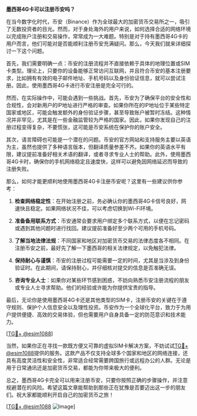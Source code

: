 **墨西哥4G卡可以注册币安吗？**

在当今数字化时代，币安（Binance）作为全球最大的加密货币交易所之一，吸引了无数投资者的目光。然而，对于身处海外的用户来说，如何选择合适的网络环境以完成账户注册和交易操作，常常成为一大难题。特别是对于持有墨西哥4G卡的用户而言，他们可能对是否能顺利注册币安充满疑问。那么，今天我们就来详细探讨一下这个问题。

首先，我们需要明确一点：币安的注册流程并不直接依赖于具体的地理位置或SIM卡类型。理论上，只要你的设备能够正常访问互联网，并且符合币安的基本注册要求，比如拥有有效的电子邮件地址、手机号码以及身份验证信息，就可以尝试注册。因此，使用墨西哥4G卡进行币安注册是完全可行的。

然而，在实际操作中，可能会遇到一些挑战。首先，币安为了确保平台的安全性和合规性，会对新用户的IP地址进行严格的审查。如果你所在的IP地址位于某些特定国家或地区，可能会触发额外的身份验证步骤，甚至导致账户被暂时冻结。这种情况并非罕见，尤其是在一些金融监管较为严格的国家。因此，如果你发现自己的注册过程变得复杂，不要慌张，这可能是币安系统在保护你的账户安全。

其次，语言障碍也可能是一个潜在的问题。币安的官方网站和支持服务主要以英语为主，虽然也提供了多种语言版本，但翻译质量参差不齐。如果你的英语水平有限，建议提前准备好相关术语的翻译，或者寻求专业人士的帮助。此外，使用墨西哥4G卡时，确保你的手机网络稳定且速度快，这样可以避免因网络延迟而导致的注册失败。

那么，如何才能更顺利地使用墨西哥4G卡注册币安呢？这里有一些建议供你参考：

1. **检查网络稳定性**：在开始注册之前，务必确认你的墨西哥4G卡信号良好，网速快且稳定。如果网络状况不佳，可以考虑切换到Wi-Fi环境。
   
2. **准备备用联系方式**：币安通常会要求用户绑定多个联系方式，以便在忘记密码或遇到其他问题时进行找回。建议提前准备好至少两个可用的手机号码。

3. **了解当地法律法规**：不同国家和地区对加密货币交易的法律态度各不相同。在注册币安之前，最好先了解一下墨西哥的相关法律规定，以免触犯法律。

4. **保持耐心与谨慎**：币安的注册过程可能需要一定的时间，尤其是当涉及到身份验证时。在此期间，请保持耐心，并仔细核对提交的信息是否准确无误。

5. **咨询专业人士**：如果你对某些环节感到困惑，不妨向熟悉币安注册流程的朋友或专业人士寻求帮助。他们的经验或许能为你提供宝贵的指导。

最后，无论你是使用墨西哥4G卡还是其他类型的SIM卡，注册币安的关键在于遵守规则、保护个人信息安全以及理性投资。币安作为一个全球化平台，致力于为用户提供便捷、高效的交易体验，但也需要用户自身具备一定的防范意识和技术能力。

[[TG💪+ @esim1088](https://t.me/s/esim1088)]

当然，如果你正在寻找一款既方便又可靠的虚拟SIM卡解决方案，不妨试试[TG💪+ @esim1088](https://t.me/s/esim1088)提供的服务。这款产品不仅支持全球多个国家和地区的网络连接，还具有高度灵活性和安全性，非常适合经常需要跨国旅行或远程办公的人群。无论是用于日常通讯还是加密货币交易，都能为你带来极大的便利。

总之，墨西哥4G卡完全可以用来注册币安，只要你按照正确的步骤操作，并注意规避潜在的风险。希望这篇文章能帮助到那些正在犹豫是否要迈出这一步的朋友们。祝大家都能顺利开启自己的加密货币之旅！

[[TG💪+ @esim1088](https://t.me/s/esim1088) ![Image](https://i.postimg.cc/4NQfJmqS/Snipaste-2025-05-13-00-14-12.png)]